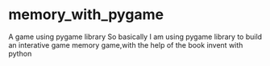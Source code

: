 # memory_with_pygame
A game using pygame library
So basically I am using pygame library to build an interative game memory game,with the help of the book invent with python
